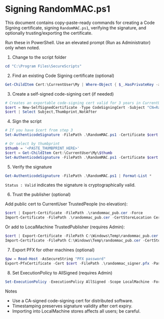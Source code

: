 Signing RandomMAC.ps1
=====================

This document contains copy-paste-ready commands for creating a Code Signing certificate, signing `RandomMAC.ps1`, verifying the signature, and optionally trusting/exporting the certificate.

Run these in PowerShell. Use an elevated prompt (Run as Administrator) only when noted.

1) Change to the script folder

```powershell
cd "C:\Program Files\SecureScripts"
```

2) Find an existing Code Signing certificate (optional)

```powershell
Get-ChildItem Cert:\CurrentUser\My | Where-Object { $_.HasPrivateKey -and ($_.EnhancedKeyUsageList.FriendlyName -contains 'Code Signing') } | Select-Object Subject,Thumbprint,NotAfter
```

3) Create a self-signed code-signing cert (if needed)

```powershell
# Creates an exportable code-signing cert valid for 3 years in CurrentUser\My
$cert = New-SelfSignedCertificate -Type CodeSigningCert -Subject "CN=RandomMAC User" -CertStoreLocation Cert:\CurrentUser\My -KeyExportPolicy Exportable -NotAfter (Get-Date).AddYears(3)
$cert | Select Subject,Thumbprint,NotAfter
```

4) Sign the script

```powershell
# If you have $cert from step 3
Set-AuthenticodeSignature -FilePath .\RandomMAC.ps1 -Certificate $cert -HashAlgorithm SHA256 -TimestampServer "http://timestamp.digicert.com"

# Or select by thumbprint
$thumb = '<PASTE_THUMBPRINT_HERE>'
$cert = Get-ChildItem Cert:\CurrentUser\My\$thumb
Set-AuthenticodeSignature -FilePath .\RandomMAC.ps1 -Certificate $cert -HashAlgorithm SHA256 -TimestampServer "http://timestamp.digicert.com"
```

5) Verify the signature

```powershell
Get-AuthenticodeSignature -FilePath .\RandomMAC.ps1 | Format-List *
```

`Status : Valid` indicates the signature is cryptographically valid.

6) Trust the publisher (optional)

Add public cert to CurrentUser TrustedPeople (no elevation):

```powershell
$cert | Export-Certificate -FilePath .\randommac_pub.cer -Force
Import-Certificate -FilePath .\randommac_pub.cer -CertStoreLocation Cert:\CurrentUser\TrustedPeople
```

Or add to LocalMachine TrustedPublisher (requires Admin):

```powershell
$cert | Export-Certificate -FilePath C:\Windows\Temp\randommac_pub.cer -Force
Import-Certificate -FilePath C:\Windows\Temp\randommac_pub.cer -CertStoreLocation Cert:\LocalMachine\TrustedPublisher
```

7) Export PFX for other machines (optional)

```powershell
$pw = Read-Host -AsSecureString "PFX password"
Export-PfxCertificate -Cert $cert -FilePath .\randommac_signer.pfx -Password $pw
```

8) Set ExecutionPolicy to AllSigned (requires Admin)

```powershell
Set-ExecutionPolicy -ExecutionPolicy AllSigned -Scope LocalMachine -Force
```

Notes
- Use a CA-signed code-signing cert for distributed software.
- Timestamping preserves signature validity after cert expiry.
- Importing into LocalMachine stores affects all users; be careful.
